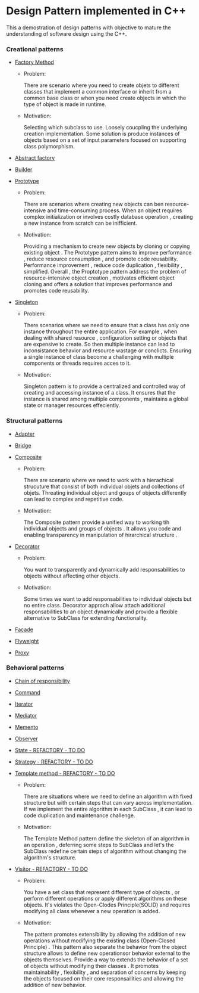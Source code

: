 # Design Pattern implemented in C++

This a demostration of design patterns with objective to mature the understanding of software design using the C++.



### Creational patterns

  -  [Factory Method](https://github.com/sleevs/Design-Pattern/blob/master/creational/FactoryMethod.cpp)

      - Problem:
      
           There are scenario where you need to create objets to different classes that implement a common interface or inherit from a common base class or when you need create objects in which the type of object is made in runtime.
      - Motivation:

           Selecting which subclass to use.
                  Loosely coucpling the underlying creation implementation.
           Some solution is produce instances of objects based on a set of input parameters focused on supporting class polymorphism.

   
  -  [Abstract factory](https://github.com/sleevs/Design-Pattern/blob/master/creational/AbstractFactory.cpp) 
  -  [Builder](https://github.com/sleevs/Design-Pattern/blob/master/creational/BuilderPattern.cpp)      
  -  [Prototype](https://github.com/sleevs/Design-Pattern/blob/master/creational/Prototype.cpp)

        - Problem:

           There are scenarios where creating new objects can ben resource-intensive and time-consuming process. When an object requires complex initialization or involves costly database operation  , creating a new instance from scratch can be inifficient.
      - Motivation:

           Providing a mechanism to create new objects by cloning or copying existing object . The Prototype pattern aims to improve performance , reduce resource consumption , and promote code reusability.
                Performance improvement , reduce code duplication , flexibility , simplified. Overall , the Proptotype pattern address the problem of resource-intensive object creation , motivates efficient object cloning and offers a solution that improves performance and promotes code reusability.
        
  -  [Singleton](https://github.com/sleevs/Design-Pattern/blob/master/creational/Singleton.cpp)
      
      - Problem:
      
           There scenarios where we need to ensure that a class has only one instance throughout the entire application.
            For example , when dealing with shared resource , configuration setting or objects that are expensive to create. So then multiple instance can lead to inconsistance behavior and resource wastage or conclicts.
        Ensuring a single instance of class become a challenging with multiple components or threads requires acces to it. 
        
      - Motivation:

          Singleton pattern is to provide a centralized and controlled way of creating and accessing instance of a class. It ensures that the instance is shared among multiple components , maintains a global state or manager resources effeciently.
   
### Structural patterns

  -  [Adapter](https://github.com/sleevs/Design-Pattern/blob/master/structural/AdapterPattern.cpp)
  -  [Bridge](https://github.com/sleevs/Design-Pattern/blob/master/structural/BridgePattern.cpp)  
  -  [Composite](https://github.com/sleevs/Design-Pattern/blob/master/structural/CompositePattern.cpp)

      - Problem:

           There are scenario where we need to work with a hierachical strucuture that consist of both individual objets and collections of objets. Threating individual object and goups of objects differently can lead to complex and repetitive code.
        
      - Motivation:

          The Composite pattern provide a unified way to working tih individual objects and groups of objects . It allows you code and enabling transparency in manipulation of hirarchical structure .
        
  -  [Decorator](https://github.com/sleevs/Design-Pattern/blob/master/structural/DecoratorPattern.cpp)

      - Problem:

           You want to transparently and dynamically add responsabilities to objects without affecting other objects.
      - Motivation:
      
           Some times we want to add responsabilities to individual objects but no entire class.
           Decorator approch allow attach additional  responsabilities to an object dynamically  and provide a flexible alternative to SubClass for extending functionality.
        
  -  [Facade](https://github.com/sleevs/Design-Pattern/blob/master/structural/FacadePattern.cpp)
  -  [Flyweight](https://github.com/sleevs/Design-Pattern/blob/master/structural/FlyweightPattern.cpp)
  -  [Proxy](https://github.com/sleevs/Design-Pattern/blob/master/structural/ProxyPattern.cpp)


### Behavioral patterns

  -  [Chain of responsibility](https://github.com/sleevs/Design-Pattern/blob/master/behavioral/ChainOfResponsabilityPattern.cpp)
  -  [Command](https://github.com/sleevs/Design-Pattern/blob/master/behavioral/CommandPattern.cpp)
  -  [Iterator](https://github.com/sleevs/Design-Pattern/blob/master/behavioral/IteratorPattern.cpp)
  -  [Mediator](https://github.com/sleevs/Design-Pattern/blob/master/behavioral/MediatorPattern.cpp)
  -  [Memento](https://github.com/sleevs/Design-Pattern/blob/master/behavioral/MementoPattern.cpp)
  -  [Observer](https://github.com/sleevs/Design-Pattern/blob/master/behavioral/ObserverPattern.cpp)
  -  [State - REFACTORY - TO DO](https://github.com/sleevs/Design-Pattern/blob/master/behavioral/StatePattern.cpp)
  -  [Strategy - REFACTORY - TO DO](https://github.com/sleevs/Design-Pattern/blob/master/behavioral/StrategyPattern.cpp)
  -  [Template method - REFACTORY - TO DO](https://github.com/sleevs/Design-Pattern/blob/master/behavioral/TemplateMethodPattern.cpp)

      - Problem:

        There are situations where we need to define an algorithm with fixed structure but with certain steps that can vary across implementation. If we implement the entire algorithm in each SubClass , it can lead to code duplication and maintenance challenge.

      - Motivation:

        The Template Method pattern define the skeleton of an algorithm in an operation , deferring some steps to SubClass and let's the SubClass redefine certain steps of algorithm without changing the algorithm's structure.

          
  -  [Visitor - REFACTORY - TO DO](https://github.com/sleevs/Design-Pattern/blob/master/behavioral/VisitorPattern.cpp)

      - Problem:

           You have a set class that represent different type of objects , or perform different operations or apply different algorithms on these objects. It's violates the Open-Clodes Principle(SOLID) and requires modifying all class whenever a new operation is added.
      - Motivation:

           The pattern promotes extensibility by allowing the addition of new operations without modifying the existing class (Open-Closed Principle) . This pattern also separate the behavior from the object structure allows to define new operationsor behavior external to the objects themselves.
           Provide a way to extends the behavior of a set of objects without modifying their classes . It promotes maintainability , flexibility , and separation of concerns by keeping the objects focused on their core responsailities and allowing the addition of new behavior.

